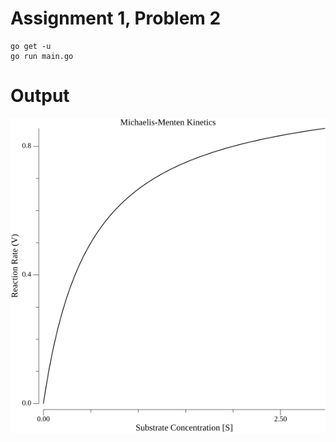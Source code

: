 # Assignment 1, Problem 2

```shell
go get -u
go run main.go
```

# Output

![output](./michaelis_menten.png "Output")
